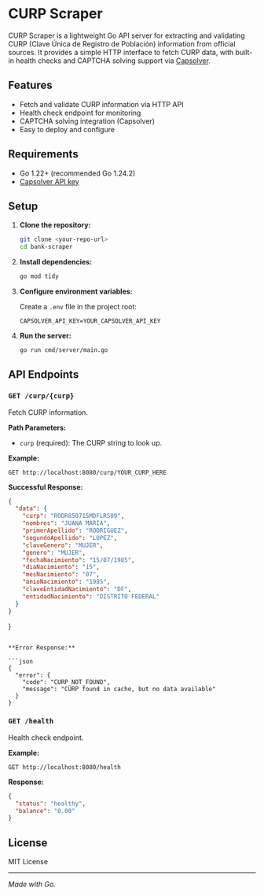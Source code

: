 # CURP Scraper

CURP Scraper is a lightweight Go API server for extracting and validating CURP (Clave Única de Registro de Población) information from official sources. It provides a simple HTTP interface to fetch CURP data, with built-in health checks and CAPTCHA solving support via [Capsolver](https://capsolver.com/).

## Features

- Fetch and validate CURP information via HTTP API
- Health check endpoint for monitoring
- CAPTCHA solving integration (Capsolver)
- Easy to deploy and configure

## Requirements

- Go 1.22+ (recommended Go 1.24.2)
- [Capsolver API key](https://dashboard.capsolver.com/)

## Setup

1. **Clone the repository:**

   ```sh
   git clone <your-repo-url>
   cd bank-scraper
   ```

2. **Install dependencies:**

   ```sh
   go mod tidy
   ```

3. **Configure environment variables:**

   Create a `.env` file in the project root:

   ```
   CAPSOLVER_API_KEY=YOUR_CAPSOLVER_API_KEY
   ```

4. **Run the server:**
   ```sh
   go run cmd/server/main.go
   ```

## API Endpoints

### `GET /curp/{curp}`

Fetch CURP information.

**Path Parameters:**

- `curp` (required): The CURP string to look up.

**Example:**

```
GET http://localhost:8080/curp/YOUR_CURP_HERE
```

**Successful Response:**

```json
{
  "data": {
    "curp": "RODR850715MDFLRS09",
    "nombres": "JUANA MARIA",
    "primerApellido": "RODRIGUEZ",
    "segundoApellido": "LOPEZ",
    "claveGenero": "MUJER",
    "genero": "MUJER",
    "fechaNacimiento": "15/07/1985",
    "diaNacimiento": "15",
    "mesNacimiento": "07",
    "anioNacimiento": "1985",
    "claveEntidadNacimiento": "DF",
    "entidadNacimiento": "DISTRITO FEDERAL"
  }
}
```

}

````

**Error Response:**

```json
{
  "error": {
    "code": "CURP_NOT_FOUND",
    "message": "CURP found in cache, but no data available"
  }
}
````

### `GET /health`

Health check endpoint.

**Example:**

```
GET http://localhost:8080/health
```

**Response:**

```json
{
  "status": "healthy",
  "balance": "0.00"
}
```

## License

MIT License

---

_Made with Go._
